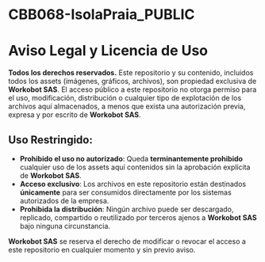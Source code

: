 
# CBB068-IsolaPraia_PUBLIC

# Aviso Legal y Licencia de Uso

**Todos los derechos reservados.** Este repositorio y su contenido, incluidos todos los assets (imágenes, gráficos, archivos), son propiedad exclusiva de **Workobot SAS**. El acceso público a este repositorio no otorga permiso para el uso, modificación, distribución o cualquier tipo de explotación de los archivos aquí almacenados, a menos que exista una autorización previa, expresa y por escrito de **Workobot SAS**.

## Uso Restringido:

- **Prohibido el uso no autorizado**: Queda **terminantemente prohibido** cualquier uso de los assets aquí contenidos sin la aprobación explícita de **Workobot SAS**.
- **Acceso exclusivo**: Los archivos en este repositorio están destinados **únicamente** para ser consumidos directamente por los sistemas autorizados de la empresa.
- **Prohibida la distribución**: Ningún archivo puede ser descargado, replicado, compartido o reutilizado por terceros ajenos a **Workobot SAS** bajo ninguna circunstancia.

**Workobot SAS** se reserva el derecho de modificar o revocar el acceso a este repositorio en cualquier momento y sin previo aviso.
    